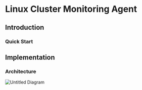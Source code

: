 # Linux Cluster Monitoring Agent

## Introduction

### Quick Start

## Implementation

### Architecture

![Untitled Diagram](https://user-images.githubusercontent.com/50436238/118315209-3a059980-b4c3-11eb-99d0-d22cd2998a96.png)


